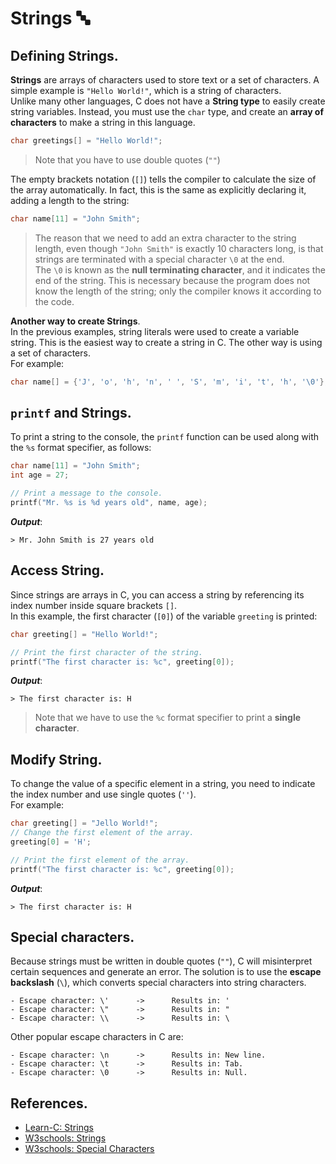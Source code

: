 # Strings 🔤
## Defining Strings.
**Strings** are arrays of characters used to store text or a set of characters. A simple example is `"Hello World!"`, which is a string of characters.<br>
Unlike many other languages, C does not have a **String type** to easily create string variables. Instead, you must use the `char` type, and create an **array of characters** to make a string in this language.
```c
char greetings[] = "Hello World!";
```
> Note that you have to use double quotes (`""`)

The empty brackets notation (`[]`) tells the compiler to calculate the size of the array automatically. In fact, this is the same as explicitly declaring it, adding a length to the string:
```c
char name[11] = "John Smith";
```
> The reason that we need to add an extra character to the string length, even though `"John Smith"` is exactly 10 characters long, is that strings are terminated with a special character `\0` at the end.<br>
> The `\0` is known as the **null terminating character**, and it indicates the end of the string. This is necessary because the program does not know the length of the string; only the compiler knows it according to the code.

**Another way to create Strings**.<br>
In the previous examples, string literals were used to create a variable string. This is the easiest way to create a string in C. The other way is using a set of characters.<br>
For example:
```c
char name[] = {'J', 'o', 'h', 'n', ' ', 'S', 'm', 'i', 't', 'h', '\0'};
```

## `printf` and Strings.
To print a string to the console, the `printf` function can be used along with the `%s` format specifier, as follows:
```c
char name[11] = "John Smith";
int age = 27;

// Print a message to the console.
printf("Mr. %s is %d years old", name, age);
```
***Output***:
```
> Mr. John Smith is 27 years old
```

## Access String.
Since strings are arrays in C, you can access a string by referencing its index number inside square brackets `[]`.<br>
In this example, the first character (`[0]`) of the variable `greeting` is printed:
```c
char greeting[] = "Hello World!";

// Print the first character of the string.
printf("The first character is: %c", greeting[0]);
```
***Output***:
```
> The first character is: H
```
> Note that we have to use the `%c` format specifier to print a **single character**.

## Modify String.
To change the value of a specific element in a string, you need to indicate the index number and use single quotes (`''`).<br>
For example:
```c
char greeting[] = "Jello World!";                                           // greeting[0] is: 'J'.
// Change the first element of the array.
greeting[0] = 'H';                                                          // Now greeting[0] is: 'H'.

// Print the first element of the array.
printf("The first character is: %c", greeting[0]);
```
***Output***:
```
> The first character is: H
```

## Special characters.
Because strings must be written in double quotes (`""`), C will misinterpret certain sequences and generate an error. The solution is to use the **escape backslash** (`\`), which converts special characters into string characters.
```
- Escape character: \'      ->      Results in: '
- Escape character: \"      ->      Results in: "
- Escape character: \\      ->      Results in: \
```

Other popular escape characters in C are:
```
- Escape character: \n      ->      Results in: New line.
- Escape character: \t      ->      Results in: Tab.
- Escape character: \0      ->      Results in: Null.
```

## References.
- [Learn-C: Strings](https://www.learn-c.org/en/Strings)
- [W3schools: Strings](https://www.w3schools.com/c/c_strings.php)
- [W3schools: Special Characters](https://www.w3schools.com/c/c_strings_esc.php)